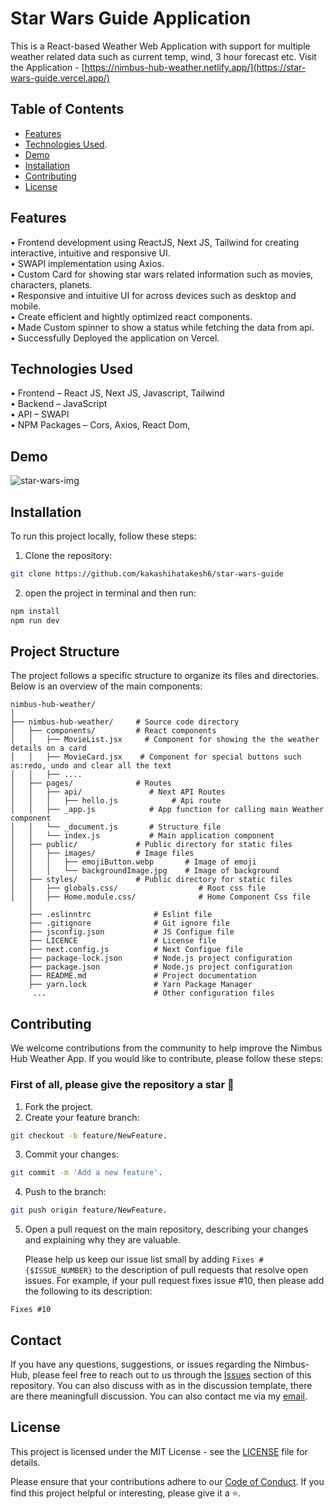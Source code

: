 # Star Wars Guide Application

This is a React-based Weather Web Application with support for multiple weather related data such as current temp, wind, 3 hour forecast etc.
Visit the Application -
[https://nimbus-hub-weather.netlify.app/](https://star-wars-guide.vercel.app/)

## Table of Contents

-   [Features](#features)
-   [Technologies Used](#technologyused).
-   [Demo](#demo)
-   [Installation](#installation)
-   [Contributing](#contributing)
-   [License](#license)

## Features

•	Frontend development using ReactJS, Next JS, Tailwind for creating interactive, intuitive and responsive UI. <br>
•	SWAPI implementation using Axios. <br>
•	Custom Card for showing star wars related information such as movies, characters, planets. <br>
•	Responsive and intuitive UI for across devices such as desktop and mobile. <br>
•	Create efficient and hightly optimized react components. <br>
•	Made Custom spinner to show a status while fetching the data from api. <br>
•	Successfully Deployed the application on Vercel. <br>


## Technologies Used

•	Frontend – React JS, Next JS, Javascript, Tailwind <br>
•	Backend  – JavaScript <br>
•	API – SWAPI <br>
•	NPM Packages – Cors, Axios, React Dom, 

## Demo

![star-wars-img](https://github.com/kakashihatakesh6/star-wars-guide/assets/95236055/cc9730a4-ad88-436d-b2a9-e18abaf03c67)

## Installation

To run this project locally, follow these steps:

1. Clone the repository:

```bash
git clone https://github.com/kakashihatakesh6/star-wars-guide
```

2. open the project in terminal and then run:

```bash
npm install
npm run dev
```

## Project Structure

The project follows a specific structure to organize its files and directories. Below is an overview of the main components:

```plaintext
nimbus-hub-weather/
│
├── nimbus-hub-weather/     # Source code directory
│   ├── components/         # React components
│   │   ├── MovieList.jsx     # Component for showing the the weather details on a card
│   │   ├── MovieCard.jsx    # Component for special buttons such as:redo, undo and clear all the text
│   │   ├── ....   
│   ├── pages/              # Routes
│   │   ├── api/               # Next API Routes
│   │   │   ├── hello.js            # Api route
│   │   ├── _app.js            # App function for calling main Weather component
│   │   └── _document.js       # Structure file
│   │   └── index.js           # Main application component
│   ├── public/             # Public directory for static files
│   │   ├── images/         # Image files
│   │   │   ├── emojiButton.webp       # Image of emoji
│   │   │   └── backgroundImage.jpg    # Image of background
│   ├── styles/             # Public directory for static files
│   │   ├── globals.css/                  # Root css file
│   │   ├── Home.module.css/              # Home Component Css file
    │
    ├── .eslinntrc              # Eslint file
    ├── .gitignore              # Git ignore file
    ├── jsconfig.json           # JS Configue file
    ├── LICENCE                 # License file
    ├── next.config.js          # Next Configue file
    ├── package-lock.json       # Node.js project configuration
    ├── package.json            # Node.js project configuration
    ├── README.md               # Project documentation
    ├── yarn.lock               # Yarn Package Manager
     ...                        # Other configuration files
```

## Contributing

We welcome contributions from the community to help improve the Nimbus Hub Weather App. If you would like to contribute, please follow these steps:
<br>

### First of all, please give the repository a star 🌟

1. Fork the project.
2. Create your feature branch:

```bash
git checkout -b feature/NewFeature.
```

3. Commit your changes:

```bash
git commit -m 'Add a new feature'.
```

4. Push to the branch:

```bash
git push origin feature/NewFeature.
```

5. Open a pull request on the main repository, describing your changes and explaining why they are valuable.

   Please help us keep our issue list small by adding `Fixes #{$ISSUE_NUMBER}` to the description of pull requests that resolve open issues.
   For example, if your pull request fixes issue #10, then please add the following to its description:

```
Fixes #10
```
## Contact

If you have any questions, suggestions, or issues regarding the Nimbus-Hub, 
please feel free to reach out to us through the [Issues]( https://github.com/kakashihatakesh6/star-wars-guide/issues) section of this repository.
You can also discuss with as in the discussion template, there are there meaningfull discussion.
You can also contact me via my [email](mailto:imnikhil133@gmail.com).

## License


This project is licensed under the MIT License - see the [LICENSE](/LICENSE) file for details.

Please ensure that your contributions adhere to our [Code of Conduct](CODE_OF_CONDUCT.md). If you find this project helpful or interesting, please give it a ⭐️.

